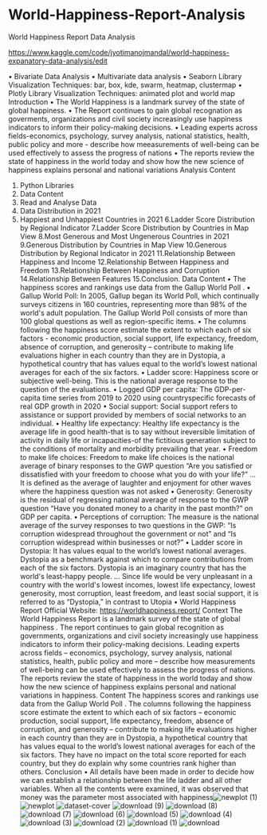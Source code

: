 # World-Happiness-Report-Analysis

World Happiness Report Data Analysis 
 
 https://www.kaggle.com/code/jyotimanojmandal/world-happiness-expanatory-data-analysis/edit
 
• Bivariate Data Analysis
• Multivariate data analysis
• Seaborn Library Visualization Techniques: bar, box, kde, swarm, heatmap, clustermap
• Plotly Library Visualization Techniques: animated plot and world map
Introduction
• The World Happiness is a landmark survey of the state of global happiness.
• The Report continues to gain global recognation as goverments, organizations and civil 
society increasingly use happiness indicators to inform their policy-making decisions.
• Leading experts across fields-economics, psychology, survey analysis, national statistics, 
health, public policy and more - describe how meeasurements of well-being can be used 
effectively to assess the progress of nations
• The reports review the state of happiness in the world today and show how the new science 
of happiness explains personal and national variations
Analysis Content
1. Python Libraries
2. Data Content
3. Read and Analyse Data
4. Data Distribution in 2021
5. Happiest and Unhappiest Countries in 2021 6.Ladder Score Distribution by Regional 
Indicator 7.Ladder Score Distribution by Countries in Map View 8.Most Generous and Most 
Ungenerous Countries in 2021 9.Generous Distribution by Countries in Map 
View 10.Generous Distribution by Regional Indicator in 2021 11.Relationship Between 
Happiness and Income 12.Relationship Between Happiness and Freedom 13.Relationship 
Between Happiness and Corruption 14.Relationship Between Features 15.Conclusion.
Data Content
• The happiness scores and rankings use data from the Gallup World Poll .
• Gallup World Poll: In 2005, Gallup began its World Poll, which continually surveys citizens in 
160 countries, representing more than 98% of the world's adult population. The Gallup World 
Poll consists of more than 100 global questions as well as region-specific items.
• The columns following the happiness score estimate the extent to which each of six factors -
economic production, social support, life expectancy, freedom, absence of corruption, and 
generosity – contribute to making life evaluations higher in each country than they are in 
Dystopia, a hypothetical country that has values equal to the world’s lowest national 
averages for each of the six factors.
• Ladder score: Happiness score or subjective well-being. This is the national average 
response to the question of the evaluations.
• Logged GDP per capita: The GDP-per-capita time series from 2019 to 2020 using 
countryspecific forecasts of real GDP growth in 2020
• Social support: Social support refers to assistance or support provided by members of 
social networks to an individual.
• Healthy life expectancy: Healthy life expectancy is the average life in good health-that is to 
say without ireversible limitation of activity in daily life or incapacities-of the fictitious 
generation subject to the conditions of mortality and morbidity prevailing that year.
• Freedom to make life choices: Freedom to make life choices is the national average of 
binary responses to the GWP question “Are you satisfied or dissatisfied with your freedom to 
choose what you do with your life?” ... It is defined as the average of laughter and enjoyment 
for other waves where the happiness question was not asked
• Generosity: Generosity is the residual of regressing national average of response to the 
GWP question “Have you donated money to a charity in the past month?” on GDP per 
capita.
• Perceptions of corruption: The measure is the national average of the survey responses to 
two questions in the GWP: “Is corruption widespread throughout the government or not” and 
“Is corruption widespread within businesses or not?”
• Ladder score in Dystopia: It has values equal to the world’s lowest national averages. 
Dystopia as a benchmark against which to compare contributions from each of the six 
factors. Dystopia is an imaginary country that has the world's least-happy people. ... Since 
life would be very unpleasant in a country with the world's lowest incomes, lowest life 
expectancy, lowest generosity, most corruption, least freedom, and least social support, it is 
referred to as “Dystopia,” in contrast to Utopia
• World Happiness Report Official Website: https://worldhappiness.report/
Context
The World Happiness Report is a landmark survey of the state of global happiness . The report 
continues to gain global recognition as governments, organizations and civil society increasingly use 
happiness indicators to inform their policy-making decisions. Leading experts across fields –
economics, psychology, survey analysis, national statistics, health, public policy and more –
describe how measurements of well-being can be used effectively to assess the progress of nations. 
The reports review the state of happiness in the world today and show how the new science of 
happiness explains personal and national variations in happiness.
Content
The happiness scores and rankings use data from the Gallup World Poll . The columns following the 
happiness score estimate the extent to which each of six factors – economic production, social 
support, life expectancy, freedom, absence of corruption, and generosity – contribute to making life 
evaluations higher in each country than they are in Dystopia, a hypothetical country that has values 
equal to the world’s lowest national averages for each of the six factors. They have no impact on the 
total score reported for each country, but they do explain why some countries rank higher than 
others.
Conclusion
• All details have been made in order to decide how we can establish a relationship between 
the life ladder and all other variables. When all the contents were examined, it was observed 
that money was the parameter most associated with happiness![newplot (1)](https://github.com/HOSHANGI/World-Happiness-Report-Analysisi/assets/118753140/c12d225f-66c1-495c-8cbf-7fcc4681ec2a)
![newplot](https://github.com/HOSHANGI/World-Happiness-Report-Analysisi/assets/118753140/de56ff8b-f0ba-411f-a697-4444a217567a)
![dataset-cover](https://github.com/HOSHANGI/World-Happiness-Report-Analysisi/assets/118753140/efc5046c-651d-42ce-bb74-b1ca7094a478)
![download (9)](https://github.com/HOSHANGI/World-Happiness-Report-Analysisi/assets/118753140/b44109df-7dd7-4374-aaa9-2bbb1e1ea2ec)
![download (8)](https://github.com/HOSHANGI/World-Happiness-Report-Analysisi/assets/118753140/57b5ae4d-6ffe-4dcd-a281-ba49e05273e5)
![download (7)](https://github.com/HOSHANGI/World-Happiness-Report-Analysisi/assets/118753140/59096398-d408-4149-a269-ae630e8b415b)
![download (6)](https://github.com/HOSHANGI/World-Happiness-Report-Analysisi/assets/118753140/978b6bbd-c4c6-4619-aa95-fac00feeb798)
![download (5)](https://github.com/HOSHANGI/World-Happiness-Report-Analysisi/assets/118753140/d8f3e26c-cdd7-42f4-a277-6547485f9841)
![download (4)](https://github.com/HOSHANGI/World-Happiness-Report-Analysisi/assets/118753140/edbae347-8ae0-4a78-9051-83a522f18b46)
![download (3)](https://github.com/HOSHANGI/World-Happiness-Report-Analysisi/assets/118753140/d05a6d89-8cf0-4de0-9bd8-cb213b1137d9)
![download (2)](https://github.com/HOSHANGI/World-Happiness-Report-Analysisi/assets/118753140/35f0ea51-4dc5-46a9-b64b-0dcceadaa1e6)
![download (1)](https://github.com/HOSHANGI/World-Happiness-Report-Analysisi/assets/118753140/dbc90ab5-af05-4313-b227-151f47965bc9)
![download](https://github.com/HOSHANGI/World-Happiness-Report-Analysisi/assets/118753140/8d041419-55a2-4b02-9d4e-676256662815)
